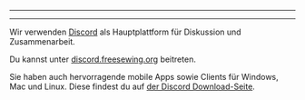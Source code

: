 - - -
- - -

Wir verwenden [Discord](https://discord.freesewing.org/) als Hauptplattform für Diskussion und Zusammenarbeit.

Du kannst unter [discord.freesewing.org](https://discord.freesewing.org) beitreten.

Sie haben auch hervorragende mobile Apps sowie Clients für Windows, Mac und Linux. Diese findest du auf [der Discord Download-Seite](https://discord.com/download).
